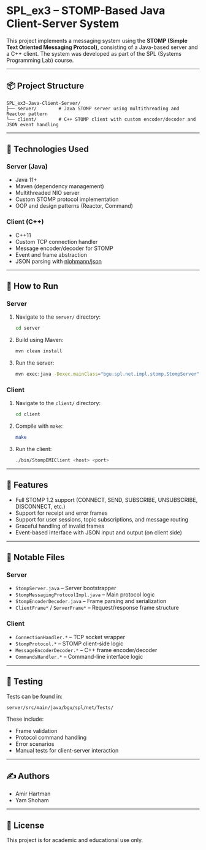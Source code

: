 # SPL_ex3 – STOMP-Based Java Client-Server System

This project implements a messaging system using the **STOMP (Simple Text Oriented Messaging Protocol)**, consisting of a Java-based server and a C++ client. The system was developed as part of the SPL (Systems Programming Lab) course.

---

## 📦 Project Structure

```
SPL_ex3-Java-Client-Server/
├── server/        # Java STOMP server using multithreading and Reactor pattern
└── client/        # C++ STOMP client with custom encoder/decoder and JSON event handling
```

---

## 🔧 Technologies Used

### Server (Java)
- Java 11+
- Maven (dependency management)
- Multithreaded NIO server
- Custom STOMP protocol implementation
- OOP and design patterns (Reactor, Command)

### Client (C++)
- C++11
- Custom TCP connection handler
- Message encoder/decoder for STOMP
- Event and frame abstraction
- JSON parsing with [nlohmann/json](https://github.com/nlohmann/json)

---

## 🚀 How to Run

### Server
1. Navigate to the `server/` directory:
   ```bash
   cd server
   ```
2. Build using Maven:
   ```bash
   mvn clean install
   ```
3. Run the server:
   ```bash
   mvn exec:java -Dexec.mainClass="bgu.spl.net.impl.stomp.StompServer"
   ```

### Client
1. Navigate to the `client/` directory:
   ```bash
   cd client
   ```
2. Compile with `make`:
   ```bash
   make
   ```
3. Run the client:
   ```bash
   ./bin/StompEMIClient <host> <port>
   ```

---

## 🧠 Features

- Full STOMP 1.2 support (CONNECT, SEND, SUBSCRIBE, UNSUBSCRIBE, DISCONNECT, etc.)
- Support for receipt and error frames
- Support for user sessions, topic subscriptions, and message routing
- Graceful handling of invalid frames
- Event-based interface with JSON input and output (on client side)

---

## 📁 Notable Files

### Server
- `StompServer.java` – Server bootstrapper
- `StompMessagingProtocolImpl.java` – Main protocol logic
- `StompEncoderDecoder.java` – Frame parsing and serialization
- `ClientFrame*` / `ServerFrame*` – Request/response frame structure

### Client
- `ConnectionHandler.*` – TCP socket wrapper
- `StompProtocol.*` – STOMP client-side logic
- `MessageEncoderDecoder.*` – C++ frame encoder/decoder
- `CommandsHandler.*` – Command-line interface logic

---

## 🧪 Testing

Tests can be found in:
```
server/src/main/java/bgu/spl/net/Tests/
```
These include:
- Frame validation
- Protocol command handling
- Error scenarios
- Manual tests for client-server interaction

---

## ✍️ Authors

- Amir Hartman
- Yam Shoham

---

## 📜 License

This project is for academic and educational use only.
